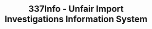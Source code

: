 ---
layout: default
bigquery: https://console.cloud.google.com/bigquery?p=patents-public-data&d=usitc_investigations&page=dataset&project=sheets-management-319211
citation: US International Trade Commission 337Info Unfair Import Investigations Information
  System
contributors: US International Trade Comission
cost: None
description: US International Trade Commission 337Info Unfair Import Investigations
  Information System contains data on investigations done under Section 337. Section
  337 declares the infringement of certain statutory intellectual property rights
  and other forms of unfair competition in import trade to be unlawful practices.
  Most Section 337 investigations involve allegations of patent or registered trademark
  infringement.
documentation: FAQ and tutorial available on the site
last_edit: 04/12/2022, 08:48:19
location: https://pubapps2.usitc.gov/337external/
maintained_by: US International Trade Comission
schema_fields:
- id
- lastUpdated
- teoIdDueDate
- publication_number
- dateCreated
- scheduledEndDateEvidHear
- finalIdOnViolationDue
- currentActiveALJ
- aljAssigned
- teoReliefGranted
- markmanHearing
- docketNo
- finalDetNoViolation
- startDateMarkmanHearing
- teoProceedingInvolved
- copyrightNumbers
- investigationTermDate
- currentStatus
- invUnfairAct
- cafcAppeals
- investigationType
- gcAttorney
- teoIdIssueDate
- finalDetViolation
- ouiiParticipation
- title
- patentNumbers
- respondent
- internalRemand
- finalIdOnViolationIssue
- ouiiAttorney
- endDateMarkmanHearing
- investigationNo
- actualEndDateEvidHear
- actualStartDateEvidHear
- scheduledStartDateEvidHear
- trademarkNumbers
- dateComplaintFiled
- patentNumber
- targetDate
- issueDateOtherNonFinal
- complainant
- htsNumbers
- dateOfPublicationFrNotice
shortname: unfair_import_investigations
tags:
- import
- legal
- trade
timeframe: 2008-2021 (prior to 2008 downloadable as a JSON file)
title: 337Info - Unfair Import Investigations Information System
uuid: 2721f5ec-e599-4890-9265-9706719fc71e
---